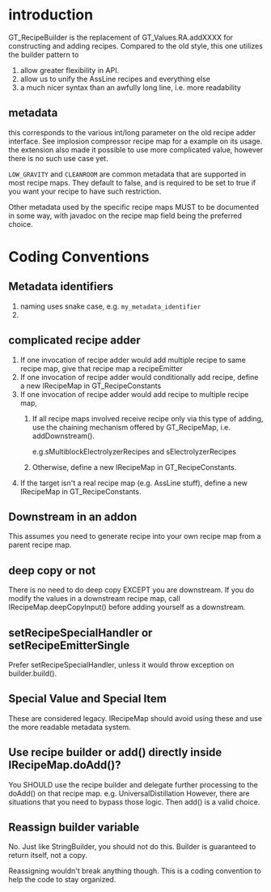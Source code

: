 # introduction

GT_RecipeBuilder is the replacement of GT_Values.RA.addXXXX for constructing and adding recipes.
Compared to the old style, this one utilizes the builder pattern to

1. allow greater flexibility in API.
2. allow us to unify the AssLine recipes and everything else
3. a much nicer syntax than an awfully long line, i.e. more readability

## metadata

this corresponds to the various int/long parameter on the old recipe adder interface.
See implosion compressor recipe map for a example on its usage.
the extension also made it possible to use more complicated value, however there is no such use case yet.

`LOW_GRAVITY` and `CLEANROOM` are common metadata that are supported in most recipe maps. They default to false, and is
required to be set to true if you want your recipe to have such restriction.

Other metadata used by the specific recipe maps MUST to be documented in some way, with javadoc on the recipe map field
being the preferred choice.

# Coding Conventions

## Metadata identifiers

1. naming uses snake case, e.g. `my_metadata_identifier`
2.

## complicated recipe adder

1. If one invocation of recipe adder would add multiple recipe to same recipe map, give that recipe map a recipeEmitter
2. If one invocation of recipe adder would conditionally add recipe, define a new IRecipeMap in GT_RecipeConstants
3. If one invocation of recipe adder would add recipe to multiple recipe map,
   1. If all recipe maps involved receive recipe only via this type of adding, use the chaining mechanism offered by GT_RecipeMap, i.e. addDownstream().

      e.g.sMultiblockElectrolyzerRecipes and sElectrolyzerRecipes
   2. Otherwise, define a new IRecipeMap in GT_RecipeConstants.
4. If the target isn't a real recipe map (e.g. AssLine stuff), define a new IRecipeMap in GT_RecipeConstants.

## Downstream in an addon

This assumes you need to generate recipe into your own recipe map from a parent recipe map.

## deep copy or not

There is no need to do deep copy EXCEPT you are downstream.
If you do modify the values in a downstream recipe map, call IRecipeMap.deepCopyInput() before adding yourself as a downstream.

## setRecipeSpecialHandler or setRecipeEmitterSingle

Prefer setRecipeSpecialHandler, unless it would throw exception on builder.build().

## Special Value and Special Item

These are considered legacy. IRecipeMap should avoid using these and use the more readable metadata system.

## Use recipe builder or add() directly inside IRecipeMap.doAdd()?

You SHOULD use the recipe builder and delegate further processing to the doAdd() on that recipe map. e.g. UniversalDistillation
However, there are situations that you need to bypass those logic. Then add() is a valid choice.

## Reassign builder variable

No. Just like StringBuilder, you should not do this. Builder is guaranteed to return itself, not a copy.

Reassigning wouldn't break anything though. This is a coding convention to help the code to stay organized.
